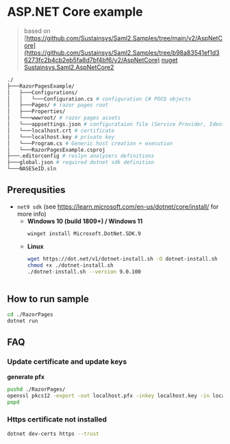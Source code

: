 # ASP.NET Core example

> based on [https://github.com/Sustainsys/Saml2.Samples/tree/main/v2/AspNetCore](https://github.com/Sustainsys/Saml2.Samples/tree/b98a83541ef1d36273fc2b4cb2eb5fa8d7bf4bf6/v2/AspNetCore)
> [nuget Sustainsys.Saml2.AspNetCore2](https://www.nuget.org/packages/Sustainsys.Saml2.AspNetCore2)

```sh
./
├───RazorPagesExample/
│   ├───Configurations/
│   │   └───Configuration.cs # configuration C# POCO objects
│   ├───Pages/ # razor pages root
│   ├───Properties/
│   └───wwwroot/ # razor pages assets
│   └───appsettings.json # configurataion file (Service Provider, Identity Provider, etc..)
│   └───localhost.crt # certificate
│   └───localhost.key # private key
│   └───Program.cs # Generic host creation + execution
│   └───RazorPagesExample.csproj
├───.editorconfig # roslyn analyzers definitions
├───global.json # required dotnet sdk definition
└───NASESeID.sln
```

## Prerequsities

* `net9 sdk` (see https://learn.microsoft.com/en-us/dotnet/core/install/ for more info)
  * **Windows 10 (build 1809+) / Windows 11**
    ```pwsh
    winget install Microsoft.DotNet.SDK.9
    ```
  * **Linux**
    ```bash
    wget https://dot.net/v1/dotnet-install.sh -O dotnet-install.sh
    chmod +x ./dotnet-install.sh
    ./dotnet-install.sh --version 9.0.100
    ```
  ```

## How to run sample

```sh
cd ./RazorPages
dotnet run
```

## FAQ

### Update certificate and update keys

**generate pfx**
```sh
pushd ./RazorPages/
openssl pkcs12 -export -out localhost.pfx -inkey localhost.key -in localhost.crt -passout pass:abcd
popd
```

### Https certificate not installed

```sh
dotnet dev-certs https --trust
```

